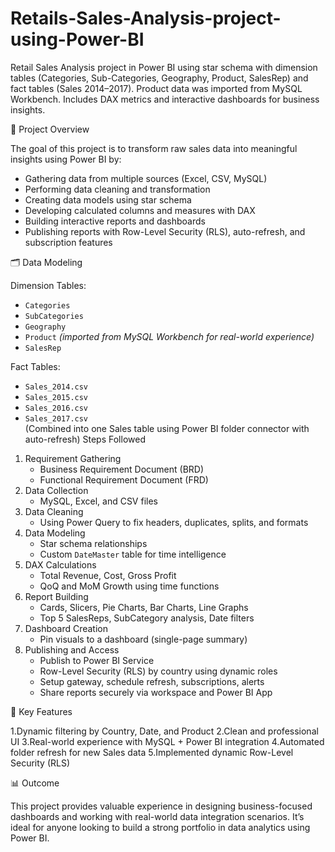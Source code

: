 # Retails-Sales-Analysis-project-using-Power-BI
Retail Sales Analysis project in Power BI using star schema with dimension tables (Categories, Sub-Categories, Geography, Product, SalesRep) and fact tables (Sales 2014–2017). Product data was imported from MySQL Workbench. Includes DAX metrics and interactive dashboards for business insights.

📌 Project Overview

The goal of this project is to transform raw sales data into meaningful insights using Power BI by:

- Gathering data from multiple sources (Excel, CSV, MySQL)
- Performing data cleaning and transformation
- Creating data models using star schema
- Developing calculated columns and measures with DAX
- Building interactive reports and dashboards
- Publishing reports with Row-Level Security (RLS), auto-refresh, and subscription features


🗂️ Data Modeling

Dimension Tables:
- `Categories`
- `SubCategories`
- `Geography`
- `Product` *(imported from MySQL Workbench for real-world experience)*
- `SalesRep`

Fact Tables:
- `Sales_2014.csv`
- `Sales_2015.csv`
- `Sales_2016.csv`
- `Sales_2017.csv`  
  (Combined into one Sales table using Power BI folder connector with auto-refresh)
Steps Followed

1. Requirement Gathering
   - Business Requirement Document (BRD)
   - Functional Requirement Document (FRD)
2. Data Collection
   - MySQL, Excel, and CSV files
3. Data Cleaning
   - Using Power Query to fix headers, duplicates, splits, and formats
4. Data Modeling
   - Star schema relationships
   - Custom `DateMaster` table for time intelligence
5. DAX Calculations
   - Total Revenue, Cost, Gross Profit
   - QoQ and MoM Growth using time functions
6. Report Building
   - Cards, Slicers, Pie Charts, Bar Charts, Line Graphs
   - Top 5 SalesReps, SubCategory analysis, Date filters
7. Dashboard Creation
   - Pin visuals to a dashboard (single-page summary)
8. Publishing and Access
   - Publish to Power BI Service
   - Row-Level Security (RLS) by country using dynamic roles
   - Setup gateway, schedule refresh, subscriptions, alerts
   - Share reports securely via workspace and Power BI App


🔐 Key Features

1.Dynamic filtering by Country, Date, and Product
2.Clean and professional UI
3.Real-world experience with MySQL + Power BI integration
4.Automated folder refresh for new Sales data
5.Implemented dynamic Row-Level Security (RLS)

📊 Outcome

This project provides valuable experience in designing business-focused dashboards and working with real-world data integration scenarios. It’s ideal for anyone looking to build a strong portfolio in data analytics using Power BI.
